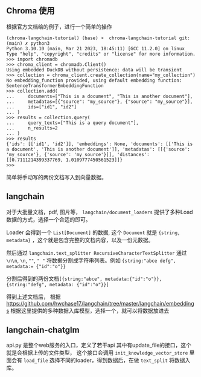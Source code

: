 ## Chroma 使用

根据官方文档给的例子，进行一个简单的操作

```shell
(chroma-langchain-tutorial) (base) ➜  chroma-langchain-tutorial git:(main) ✗ python3
Python 3.10.10 (main, Mar 21 2023, 18:45:11) [GCC 11.2.0] on linux
Type "help", "copyright", "credits" or "license" for more information.
>>> import chromadb
>>> chroma_client = chromadb.Client()
Using embedded DuckDB without persistence: data will be transient
>>> collection = chroma_client.create_collection(name="my_collection")
No embedding_function provided, using default embedding function: SentenceTransformerEmbeddingFunction
>>> collection.add(
...     documents=["This is a document", "This is another document"],
...     metadatas=[{"source": "my_source"}, {"source": "my_source"}],
...     ids=["id1", "id2"]
... )
>>> results = collection.query(
...     query_texts=["This is a query document"],
...     n_results=2
... )
>>> results
{'ids': [['id1', 'id2']], 'embeddings': None, 'documents': [['This is a document', 'This is another document']], 'metadatas': [[{'source': 'my_source'}, {'source': 'my_source'}]], 'distances': [[0.7111214399337769, 1.0109777450561523]]}
>>> 

```

简单将手动写的两份文档写入到向量数据。

## langchain

对于大批量文档，pdf, 图片等， `langchain/document_loaders` 提供了多种Load数据的方式，选择一个合适的即可。

Loader 会得到一个 `List[Document]` 的数据, 这个 `Document` 就是 `{string, metadata}` ，这个就是包含完整的文档内容，以及一份元数据。

然后通过 `langchain.text_splitter RecursiveCharacterTextSplitter` 通过 `\n\n`, `\n`, `""`, `" "` 将数据分割成字符串列表。例如
`{string:"abce defg", metadata:= {"id":"o"}}`

分割后得到的两份文档`[{string:"abce", metadata:{"id":"o"}}, {string:"defg", metadata: {"id":"o"}}]`

得到上述文档后， 根据 https://github.com/hwchase17/langchain/tree/master/langchain/embeddings 根据这里提供的多种数据入库模型，选择一个，就可以将数据放进去


## langchain-chatglm


api.py 是整个web服务的入口，定义了若干api
其中有update_file的接口，这个就是会根据上传的文件类型，
这个接口会调用 `init_knowledge_vector_store` 里面会有 `load_file` 选择不同的loader，得到数据后，在做 `text_split` 将数据入库。

